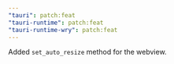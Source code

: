 ```yaml
---
"tauri": patch:feat
"tauri-runtime": patch:feat
"tauri-runtime-wry": patch:feat
---
```


Added `set_auto_resize` method for the webview.
